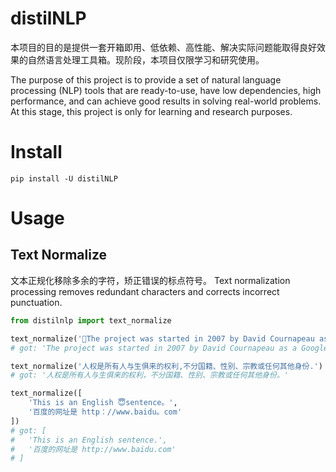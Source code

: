 # distilNLP
本项目的目的是提供一套开箱即用、低依赖、高性能、解决实际问题能取得良好效果的自然语言处理工具箱。现阶段，本项目仅限学习和研究使用。

The purpose of this project is to provide a set of natural language processing (NLP) tools that are ready-to-use, have low dependencies, high performance, and can achieve good results in solving real-world problems. At this stage, this project is only for learning and research purposes.

# Install

```
pip install -U distilNLP
```

# Usage

## Text Normalize
文本正规化移除多余的字符，矫正错误的标点符号。
Text normalization processing removes redundant characters and corrects incorrect punctuation.
```python
from distilnlp import text_normalize

text_normalize('The project was started in 2007 by David Cournapeau as a Google Summer of Code project， \nand since then many volunteers have contributed.\nSee the About us page for a list of core contributors. ')
# got: 'The project was started in 2007 by David Cournapeau as a Google Summer of Code project, and since then many volunteers have contributed. See the About us page for a list of core contributors.'

text_normalize('人权是所有人与生俱来的权利,不分国籍、性别、宗教或任何其他身份.')
# got: '人权是所有人与生俱来的权利，不分国籍、性别、宗教或任何其他身份。'

text_normalize([
    'This is an English 😇sentence。',
    '百度的网址是 http：//www.baidu。com'
])
# got: [
#   'This is an English sentence.',
#   '百度的网址是 http://www.baidu.com'
# ]
```
